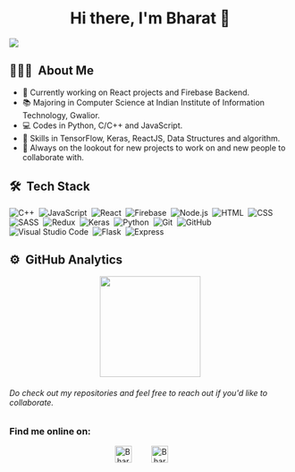 <h1 align="center">Hi there, I'm Bharat 👋</h1>

![](https://komarev.com/ghpvc/?username=BhCh7051&style=flat-square)

## 👨🏻‍💻 &nbsp;About Me
- 🔭 Currently working on React projects and Firebase Backend.
- 📚 Majoring in Computer Science at Indian Institute of Information Technology, Gwalior.
- 💻 Codes in Python, C/C++ and JavaScript.
- 🤹 Skills in TensorFlow, Keras, ReactJS, Data Structures and algorithm.
- 💬 Always on the lookout for new projects to work on and new people to collaborate with.

## 🛠 &nbsp;Tech Stack
![C++](https://img.shields.io/badge/-C++-05122A?style=flat&color=00599C&logo=C%2B%2B&logoColor=FFFFFF)&nbsp;
![JavaScript](https://img.shields.io/badge/-JavaScript-05122A?style=flat&color=222222&logo=JavaScript&logoColor=F7DF1E)&nbsp;
![React](https://img.shields.io/badge/-React-05122A?style=flat&color=222222&logo=React&logoColor=61DAFB)&nbsp;
![Firebase](https://img.shields.io/badge/-Firebase-05122A?style=flat&color=222222&logo=Firebase&logoColor=FFCA28)&nbsp;
![Node.js](https://img.shields.io/badge/-Node.js-05122A?style=flat&color=339933&logo=Node.js&logoColor=FFFFFF)&nbsp;
![HTML](https://img.shields.io/badge/-HTML-05122A?style=flat&&color=E34F26&logo=HTML5&logoColor=FFFFFF)&nbsp;
![CSS](https://img.shields.io/badge/-CSS-05122A?style=flat&color=1572B6&logo=CSS3&logoColor=FFFFFF)&nbsp;
![SASS](https://img.shields.io/badge/-SASS-05122A?style=flat&&color=CC6699&logo=Sass&logoColor=FFFFFF)&nbsp;
![Redux](https://img.shields.io/badge/-Redux-05122A?style=flat&color=764ABC&logo=Redux&logoColor=FFFFFF)&nbsp;
![Keras](https://img.shields.io/badge/-Keras-05122A?style=flat&color=D00000&logo=Keras&logoColor=FFFFFF)&nbsp;
![Python](https://img.shields.io/badge/-Python-05122A?style=flat&color=3776AB&logo=Python&logoColor=FFFFFF)&nbsp;
![Git](https://img.shields.io/badge/-Git-05122A?style=flat&logo=git&color=F05032&logoColor=FFFFFF)&nbsp;
![GitHub](https://img.shields.io/badge/-GitHub-05122A?style=flat&color=181717&logo=GitHub&logoColor=FFFFFF)&nbsp;
![Visual Studio Code](https://img.shields.io/badge/-Visual%20Studio%20Code-05122A?style=flat&color=007ACC&logo=Visual+Studio+Code&logoColor=FFFFFF)&nbsp;
![Flask](https://img.shields.io/badge/flask-05122A?style=flat&color=000000&logo=Flask&logoColor=FFFFFF)&nbsp;
![Express](https://img.shields.io/badge/-Express-05122A?style=flat&color=000000&logo=Express&logoColor=FFFFFF)&nbsp;

## ⚙️ &nbsp;GitHub Analytics

<p align="center">
<a href="https://github.com/theninza">
  <img height="180em" src="https://github-readme-stats-eight-theta.vercel.app/api?username=bhch7051&show_icons=true&theme=algolia&count_private=true"/>
</a>
</p>


###### Do check out my repositories and feel free to reach out if you'd like to collaborate.

### Find me online on:

<p align="center">
<a href="https://www.linkedin.com/in/bharat-chandwani/" target="blank"><img align="center" src="https://cdn.jsdelivr.net/npm/simple-icons@3.0.1/icons/linkedin.svg" alt="BharatChandwani" height="30" width="30" /></a>&nbsp;&nbsp;&nbsp;&nbsp;&nbsp;&nbsp;&nbsp;&nbsp;
<a href="mailto:bharatchandwani1@gmail.com" target="blank"><img align="center" src="https://cdn.jsdelivr.net/npm/simple-icons@3.0.1/icons/gmail.svg" alt="BharatChandwani" height="30" width="30" /></a>&nbsp;&nbsp;&nbsp;&nbsp;&nbsp;&nbsp;&nbsp;&nbsp;

</p>
